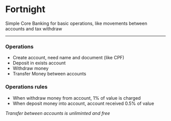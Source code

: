 # Fortnight
Simple Core Banking for basic operations, like movements between accounts and tax withdraw
___

### Operations
- Create account, need name and document (like CPF)
- Deposit in exists account
- Withdraw money
- Transfer Money between accounts

### Operations rules
- When withdraw money from account, 1% of value is charged
- When deposit money into account, account received 0.5% of value

*Transfer between accounts is unliminted and free*
